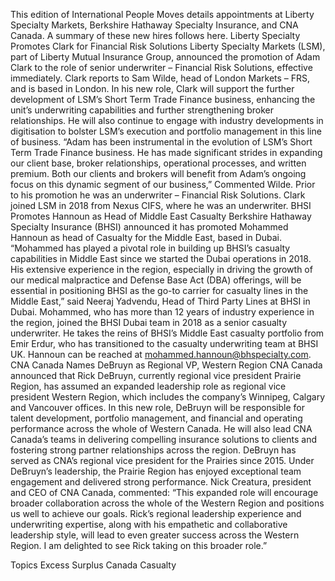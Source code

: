 This edition of International People Moves details appointments at Liberty Specialty Markets, Berkshire Hathaway Specialty Insurance, and CNA Canada.
A summary of these new hires follows here.
Liberty Specialty Promotes Clark for Financial Risk Solutions
Liberty Specialty Markets (LSM), part of Liberty Mutual Insurance Group, announced the promotion of Adam Clark to the role of senior underwriter – Financial Risk Solutions, effective immediately. Clark reports to Sam Wilde, head of London Markets – FRS, and is based in London.
In his new role, Clark will support the further development of LSM’s Short Term Trade Finance business, enhancing the unit’s underwriting capabilities and further strengthening broker relationships. He will also continue to engage with industry developments in digitisation to bolster LSM’s execution and portfolio management in this line of business.
“Adam has been instrumental in the evolution of LSM’s Short Term Trade Finance business. He has made significant strides in expanding our client base, broker relationships, operational processes, and written premium. Both our clients and brokers will benefit from Adam’s ongoing focus on this dynamic segment of our business,” Commented Wilde.
Prior to his promotion he was an underwriter – Financial Risk Solutions. Clark joined LSM in 2018 from Nexus CIFS, where he was an underwriter.
BHSI Promotes Hannoun as Head of Middle East Casualty
Berkshire Hathaway Specialty Insurance (BHSI) announced it has promoted Mohammed Hannoun as head of Casualty for the Middle East, based in Dubai.
“Mohammed has played a pivotal role in building up BHSI’s casualty capabilities in Middle East since we started the Dubai operations in 2018. His extensive experience in the region, especially in driving the growth of our medical malpractice and Defense Base Act (DBA) offerings, will be essential in positioning BHSI as the go-to carrier for casualty lines in the Middle East,” said Neeraj Yadvendu, Head of Third Party Lines at BHSI in Dubai.
Mohammed, who has more than 12 years of industry experience in the region, joined the BHSI Dubai team in 2018 as a senior casualty underwriter. He takes the reins of BHSI’s Middle East casualty portfolio from Emir Erdur, who has transitioned to the casualty underwriting team at BHSI UK.
Hannoun can be reached at mohammed.hannoun@bhspecialty.com.
CNA Canada Names DeBruyn as Regional VP, Western Region
CNA Canada announced that Rick DeBruyn, currently regional vice president Prairie Region, has assumed an expanded leadership role as regional vice president Western Region, which includes the company’s Winnipeg, Calgary and Vancouver offices.
In this new role, DeBruyn will be responsible for talent development, portfolio management, and financial and operating performance across the whole of Western Canada. He will also lead CNA Canada’s teams in delivering compelling insurance solutions to clients and fostering strong partner relationships across the region.
DeBruyn has served as CNA’s regional vice president for the Prairies since 2015. Under DeBruyn’s leadership, the Prairie Region has enjoyed exceptional team engagement and delivered strong performance.
Nick Creatura, president and CEO of CNA Canada, commented: “This expanded role will encourage broader collaboration across the whole of the Western Region and positions us well to achieve our goals. Rick’s regional leadership experience and underwriting expertise, along with his empathetic and collaborative leadership style, will lead to even greater success across the Western Region. I am delighted to see Rick taking on this broader role.”

Topics
Excess Surplus
Canada
Casualty
